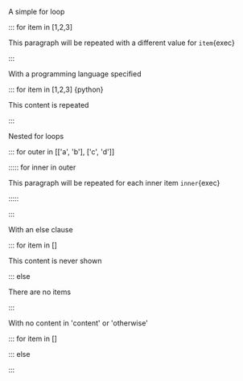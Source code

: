 A simple for loop

::: for item in [1,2,3]

This paragraph will be repeated with a different value for `item`{exec}

:::

With a programming language specified

::: for item in [1,2,3] {python}

This content is repeated

:::

Nested for loops

::: for outer in [['a', 'b'], ['c', 'd']]

::::: for inner in outer

This paragraph will be repeated for each inner item `inner`{exec}

:::::

:::

With an else clause

::: for item in []

This content is never shown

::: else

There are no items

:::

With no content in 'content' or 'otherwise'

::: for item in []

::: else

:::